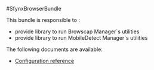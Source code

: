 #SfynxBrowserBundle 

This bundle is responsible to :
* provide library to run Browscap Manager`s utilities
* provide library to run MobileDetect Manager`s utilities

The following documents are available:

* [Configuration reference](https://github.com/pigroupe/cmf-sfynx/tree/master/vendor/sfynx-project/browser-bundle/Sfynx/BrowserBundle/Resources/doc/configuration_reference.md)
